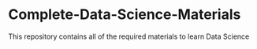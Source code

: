 # Complete-Data-Science-Materials
This repository contains all of the required materials to learn Data Science
